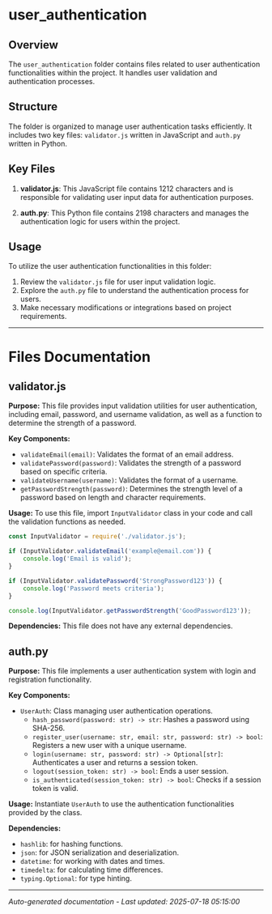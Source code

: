 # user_authentication

## Overview
The `user_authentication` folder contains files related to user authentication functionalities within the project. It handles user validation and authentication processes.

## Structure
The folder is organized to manage user authentication tasks efficiently. It includes two key files: `validator.js` written in JavaScript and `auth.py` written in Python.

## Key Files
1. **validator.js**: This JavaScript file contains 1212 characters and is responsible for validating user input data for authentication purposes.
   
2. **auth.py**: This Python file contains 2198 characters and manages the authentication logic for users within the project.

## Usage
To utilize the user authentication functionalities in this folder:
1. Review the `validator.js` file for user input validation logic.
2. Explore the `auth.py` file to understand the authentication process for users.
3. Make necessary modifications or integrations based on project requirements.

---

# Files Documentation

## validator.js

**Purpose:** This file provides input validation utilities for user authentication, including email, password, and username validation, as well as a function to determine the strength of a password.

**Key Components:**
- `validateEmail(email)`: Validates the format of an email address.
- `validatePassword(password)`: Validates the strength of a password based on specific criteria.
- `validateUsername(username)`: Validates the format of a username.
- `getPasswordStrength(password)`: Determines the strength level of a password based on length and character requirements.

**Usage:** To use this file, import `InputValidator` class in your code and call the validation functions as needed.

```javascript
const InputValidator = require('./validator.js');

if (InputValidator.validateEmail('example@email.com')) {
    console.log('Email is valid');
}

if (InputValidator.validatePassword('StrongPassword123')) {
    console.log('Password meets criteria');
}

console.log(InputValidator.getPasswordStrength('GoodPassword123'));
```

**Dependencies:** This file does not have any external dependencies.

## auth.py

**Purpose:** This file implements a user authentication system with login and registration functionality.

**Key Components:**
- `UserAuth`: Class managing user authentication operations.
  - `hash_password(password: str) -> str`: Hashes a password using SHA-256.
  - `register_user(username: str, email: str, password: str) -> bool`: Registers a new user with a unique username.
  - `login(username: str, password: str) -> Optional[str]`: Authenticates a user and returns a session token.
  - `logout(session_token: str) -> bool`: Ends a user session.
  - `is_authenticated(session_token: str) -> bool`: Checks if a session token is valid.

**Usage:** Instantiate `UserAuth` to use the authentication functionalities provided by the class.

**Dependencies:** 
- `hashlib`: for hashing functions.
- `json`: for JSON serialization and deserialization.
- `datetime`: for working with dates and times.
- `timedelta`: for calculating time differences.
- `typing.Optional`: for type hinting.

---
*Auto-generated documentation - Last updated: 2025-07-18 05:15:00*
